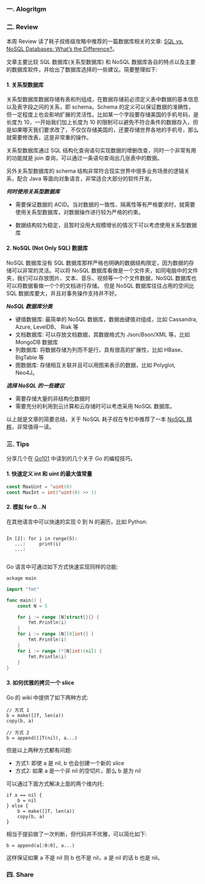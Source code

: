 ### 一. Alogritgm

### 二. Review

本周 Review 读了耗子叔练级攻略中推荐的一篇数据库相关的文章: [SQL vs. NoSQL Databases: What’s the Difference?](https://www.upwork.com/hiring/data/sql-vs-nosql-databases-whats-the-difference/)。

文章主要比较 SQL 数据库(关系型数据库) 和 NoSQL 数据库各自的特点以及主要的数据库软件，并给出了数据库选择的一些建议。简要整理如下:

#### 1. 关系型数据库

关系型数据库数据存储有表和列组成，在数据存储前必须定义表中数据的基本信息以及表字段之间的关系，即 schema。Schema 的定义可以保证数据的准确性，但一定程度上也会影响扩展的灵活性。比如某一个字段要存储美国的手机号码，是长度为 10，一开始我们加上长度为 10 的限制可以避免不符合条件的数据存入，但是如果哪天我们要求改了，不仅仅存储美国的，还要存储世界各地的手机号，那么就需要修改表，这是非常重的操作。

关系型数据库通过 SQL 结构化查询语句实现数据的增删改查，同时一个非常有用的功能就是 join 查询，可以通过一条语句查询出几张表中的数据。

另外关系型数据库的 schema 结构非常符合现实世界中很多业务场景的逻辑关系，配合 Java 等面向对象语言，非常适合大部分的软件开发。

***何时使用关系型数据库***

- 需要保证数据的 ACID。当对数据的一致性、隔离性等有严格要求时，就需要使用关系型数据库，对数据操作进行较为严格的约束。
 
- 数据结构较为稳定，且暂时没用大规模增长的情况下可以考虑使用关系型数据库

#### 2. NoSQL (Not Only SQL) 数据库

NoSQL 数据库没有 SQL 数据库那样严格也明确的数据结构限定，因为数据的存储可以非常的灵活。可以将 NoSQL 数据库看做是一个文件夹，如同电脑中的文件夹，我们可以存放图片、文本、音乐、视频等一个个文件数据，NoSQL 数据库也可以将数据看做一个个的文档进行存储。
但是 NoSQL 数据库往往占用的空间比 SQL 数据库要大，并且对事务操作支持并不好。

***NoSQL 数据库分类***

- 键值数据库: 最简单的 NoSQL 数据库，数据由键值对组成，比如 Cassandra, Azure, LevelDB、 Riak 等
- 文档数据库: 可以存放文档数据，其数据格式为 Json/Bson/XML 等，比如 MongoDB 数据库
- 列数据库: 将数据存储为列而不是行，具有很高的扩展性，比如 HBase、BigTable 等
- 图数据库: 存储相互关联并且可以用图来表示的数据，比如 Polyglot, Neo4J。

***选择 NoSQL 的一些建议***

- 需要存储大量的非结构化数据时
- 需要充分的利用到云计算和云存储时可以考虑采用 NoSQL 数据库。

以上就是文章的简要总结，关于 NoSQL 耗子叔在专栏中推荐了一本 [NoSQL 精粹](https://book.douban.com/subject/25662138/)，非常值得一读。

### 三. Tips


分享几个在 [Go101](https://go101.org) 中读到的几个关于 Go 的编程技巧。

#### 1. 快速定义 int 和 uint 的最大值常量

```Go
const MaxUint = ^uint(0)
const MaxInt = int(^uint(0) >> 1)
```

#### 2. 模拟 for 0...N 

在其他语言中可以快速的实现 0 到 N 的遍历，比如 Python:

```Pyton

In [2]: for i in range(5):
   ...:     print(i)
   ...:
   
```

Go 语言中可通过如下方式快速实现同样的功能:

```Go
ackage main

import "fmt"

func main() {
	const N = 5

	for i := range [N]struct{}{} {
		fmt.Println(i)
	}
	for i := range [N][0]int{} {
		fmt.Println(i)
	}
	for i := range (*[N]int)(nil) {
		fmt.Println(i)
	}
}
```

#### 3. 如何优雅的拷贝一个 slice

Go 的 wiki 中提供了如下两种方式:

```
// 方式 1
b = make([]T, len(a))
copy(b, a)

// 方式 2
b = append([]T(nil), a...)
```

但是以上两种方式都有问题:

- 方式1: 即使 a 是 nil, b 也会创建一个新的 slice
- 方式2: 如果 a 是一个非 nil 的空切片，那么 b 是为 nil

可以通过下面方式解决上面的两个维内托:

```
if a == nil {
	b = nil
} else {
	b = make([]T, len(a))
	copy(b, a)
}
```

相当于提前做了一次判断，但代码并不优雅，可以简化如下:

```
b = append(a[:0:0], a...)
```

这样保证如果 a 不是 nil 则 b 也不是 nil，a 是 nil 的话 b 也是 nil。

### 四. Share